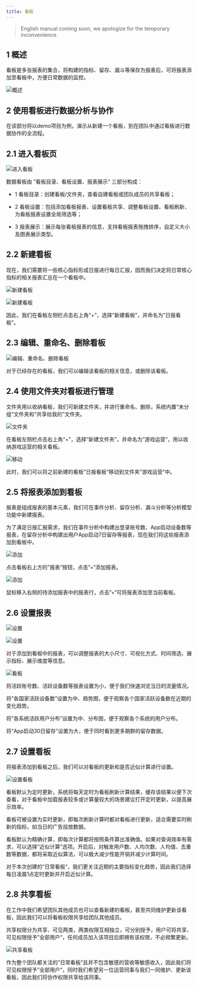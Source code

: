 ```yaml
---
title: 看板
---
```


> English manual coming soon, we apologize for the temporary inconvenience.

## 1 概述
看板是多张报表的集合，将构建的指标、留存、漏斗等保存为报表后，可将报表添加至看板中，方便日常数据的监控。

![概述](/img/customEvent/kanban_summary.png)

## 2 使用看板进行数据分析与协作
在该部分将以demo项目为例，演示从新建一个看板，到在团队中通过看板进行数据协作的全流程。

## 2.1 进入看板页

![进入看板](/img/customEvent/kanban_layout.png)

数据看板由 ”看板目录、看板设置、报表展示“ 三部分构成：

- 1 看板目录：创建看板/文件夹，查看自建看板或团队成员的共享看板；

- 2 看板设置：包括添加看板报表、设置看板共享、调整看板设置、看板刷新、为看板报表设置全局筛选等；

- 3 报表展示：展示每张看板报表的信息，支持看板报表拖拽排序，自定义大小及图表展示类型。

## 2.2 新建看板
现在，我们需要将一些核心指标形成日报进行每日汇报，因而我们决定将日常核心指标的相关报表汇总在一个看板中。

![新建看板](/img/customEvent/kanban_create_1.png)

![新建看板](/img/customEvent/kanban_create_2.png)


因此，我们在看板左侧栏点击右上角“+”，选择“新建看板”，并命名为”日报看板“。

## 2.3 编辑、重命名、删除看板

![编辑、重命名、删除看板](/img/customEvent/kanban_operation.png)

对于已经存在的看板，我们可以编辑该看板的相关信息，或删除该看板。

## 2.4 使用文件夹对看板进行管理
文件夹用以收纳看板，我们可新建文件夹，并进行重命名、删除，系统内置“未分组”文件夹和“共享给我的”文件夹。

![文件夹](/img/customEvent/kanban_create_folder.png)

在看板左侧栏点击右上角“+”，选择“新建文件夹”，并命名为”游戏运营“，用以收纳游戏运营的相关看板。

![移动](/img/customEvent/kanban_move.png)

此时，我们可以将之前新建的看板”日报看板“移动到文件夹”游戏运营“中。

## 2.5 将报表添加到看板
报表是组成报表的基本元素，我们可在事件分析、留存分析、漏斗分析等分析模型功能中新建报表。

为了满足日报汇报需求，我们在事件分析中构建出登录账号数、App启动设备数等报表，在留存分析中构建出用户App启动7日留存等报表，现在我们将这些报表添加到看板中。

![添加](/img/customEvent/kanban_add_report_1.png)

点击看板右上方的”报表“按钮，点击”+“添加报表。

![添加](/img/customEvent/kanban_add_report_2.png)

鼠标移入右侧的待添加报表中的报表行，点击”+“可将报表添加至当前看板。

## 2.6 设置报表

![设置](/img/customEvent/kanban_setting_1.png)

![设置](/img/customEvent/kanban_setting_2.png)

对于添加到看板中的报表，可以调整报表的大小尺寸、可视化方式、时间筛选、展示指标、展示维度等信息。

![看板](/img/customEvent/kanban_function.png)

将活跃账号数、活跃设备数等报表设置为小，便于我们快速浏览当日的流量情况。

将“各国家活跃设备数”设置为中、趋势图，便于观察各个国家活跃设备数在近期的变化趋势。

将“各系统活跃用户分布”设置为中、分布图，便于观察各个系统的用户分布。

将“App启动30日留存”设置为大，便于同时看到更多期群的留存数据。

## 2.7 设置看板
将报表添加到看板之后，我们可以对看板的更新和是否近似计算进行设置。

![设置看板](/img/customEvent/kanban_refresh.png)

看板默认为定时更新，系统将每天定时为看板刷新计算结果，缓存该结果以便下次查看，对于看板中加载报表较多或计算量较大的场景建议打开定时更新，以提高展示效率。

看板可被设置为实时更新，即每次刷新计算时都对看板进行更新，适合需要实时刷新的指标，如当日的广告投放数据。

看板默认为精确计算，即每次计算都将按照条件算出准确值。如果对查询效率有需求，可以选择“近似计算”选项。开启后，对触发用户数、人均次数、人均值、去重数等数据，都将采取近似算法，可以极大减少性能开销并减少计算时间。

对于本次创建的”日常看板“，我们更关注近期的主要指标变化趋势，因此我们选择每日凌晨1点定时更新并开启近似计算。

## 2.8 共享看板
在工作中我们希望团队其他成员也可以查看新建的看板，甚至共同维护更新该看板，因此我们可以将看板权限共享给团队其他成员。

共享权限分为共享、可见两类，两类权限互相独立，可分别授予，用户可将共享、可见权限授予”全部用户“，任何成员加入该项目后即拥有该权限，不必频繁更新。

![共享看板](/img/customEvent/kanban_share.png)

作为整个团队都关注的”日常看板“且并不包含敏感的营收等敏感收入，因此我们将可见权限授予”全部用户“，同时我们希望另一位运营同事与我们一同维护、更新该看板，因此我们将协作权限共享给该同事。
